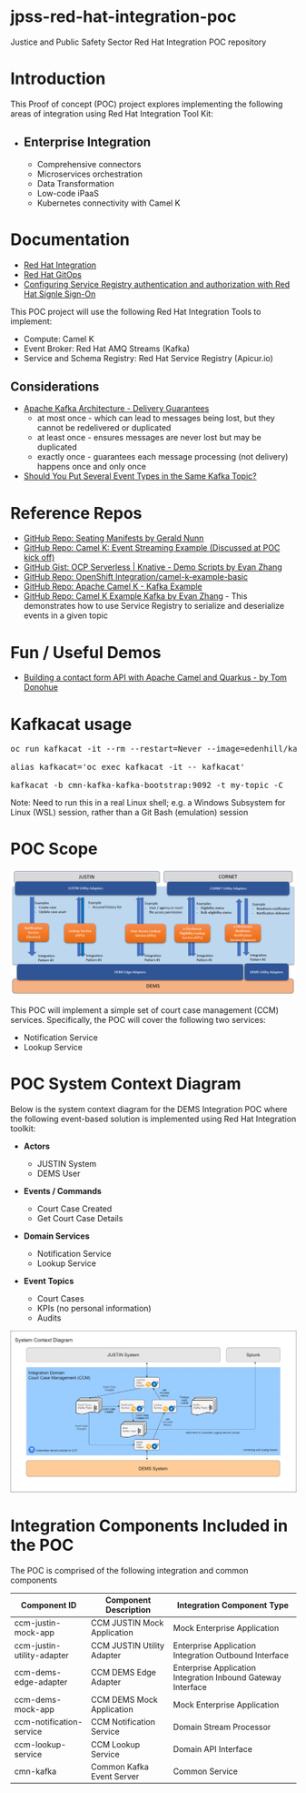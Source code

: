 # jpss-red-hat-integration-poc
Justice and Public Safety Sector Red Hat Integration POC repository

# Introduction

This Proof of concept (POC) project explores implementing the following areas of integration using Red Hat Integration Tool Kit:
- ## Enterprise Integration
  - Comprehensive connectors
  - Microservices orchestration
  - Data Transformation
  - Low-code iPaaS
  - Kubernetes connectivity with Camel K
  

# Documentation
- [Red Hat Integration](https://www.redhat.com/en/products/integration)
- [Red Hat GitOps](https://github.com/redhat-developer/gitops-operator)
- [Configuring Service Registry authentication and authorization with Red Hat Signle Sign-On](https://access.redhat.com/documentation/en-us/red_hat_integration/2021.q3/html/installing_and_deploying_service_registry_on_openshift/securing-the-registry#registry-security)

This POC project will use the following Red Hat Integration Tools to implement:
- Compute: Camel K
- Event Broker: Red Hat AMQ Streams (Kafka)
- Service and Schema Registry: Red Hat Service Registry (Apicur.io)

## Considerations
  - [Apache Kafka Architecture - Delivery Guarantees](https://supergloo.com/kafka/kafka-architecture-delivery/)
    - at most once - which can lead to messages being lost, but they cannot be redelivered or duplicated
    - at least once - ensures messages are never lost but may be duplicated
    - exactly once - guarantees each message processing (not delivery) happens once and only once
  - [Should You Put Several Event Types in the Same Kafka Topic?](https://www.confluent.io/blog/put-several-event-types-kafka-topic/)

# Reference Repos
- [GitHub Repo: Seating Manifests by Gerald Nunn](https://github.com/gnunn1/seating-manifests)
- [GitHub Repo: Camel K: Event Streaming Example (Discussed at POC kick off)](https://github.com/openshift-integration/camel-k-example-event-streaming/tree/1.4.x)
- [GitHub Gist: OCP Serverless | Knative - Demo Scripts by Evan Zhang](https://gist.github.com/rhtevan/aeeedf4d3037f5c605e94179ddf6f5e1)
- [GitHub Repo: OpenShift Integration/camel-k-example-basic](https://github.com/openshift-integration/camel-k-example-basic/blob/main/readme.didact.md)
- [GitHub Repo: Apache Camel K - Kafka Example](https://github.com/apache/camel-k/tree/main/examples/kafka)
- [GitHub Repo: Camel K Example Kafka by Evan Zhang](https://github.com/rhtevan/camel-k-example-kafka) - This demonstrates how to use Service Registry to serialize and deserialize events in a given topic

# Fun / Useful Demos
- [Building a contact form API with Apache Camel and Quarkus - by Tom Donohue](https://tomd.xyz/camel-quarkus-contact-form/)

# Kafkacat usage

<pre>
oc run kafkacat -it --rm --restart=Never --image=edenhill/kafkacat:1.6.0 --command – /bin/sh

alias kafkacat='oc exec kafkacat -it -- kafkacat'

kafkacat -b cmn-kafka-kafka-bootstrap:9092 -t my-topic -C 
</pre>

Note: Need to run this in a real Linux shell; e.g. a Windows Subsystem for Linux (WSL) session, rather than a Git Bash (emulation) session


# POC Scope
![](/img/dems-integration-context-diagram.png)

This POC will implement a simple set of court case management (CCM) services.  Specifically, the POC will cover the following two services:
- Notification Service
- Lookup Service

# POC System Context Diagram

Below is the system context diagram for the DEMS Integration POC where the following event-based solution is implemented using Red Hat Integration toolkit:

- **Actors**
  - JUSTIN System
  - DEMS User

- **Events / Commands**
  - Court Case Created
  - Get Court Case Details

- **Domain Services**
  - Notification Service
  - Lookup Service

- **Event Topics**
  - Court Cases
  - KPIs (no personal information)
  - Audits

![](/img/poc_system_context_diagram.png)

# Integration Components Included in the POC

The POC is comprised of the following integration and common components

| Component ID | Component Description | Integration Component Type |
| ------------ | --------------------- | -------------------------- |
| ccm-justin-mock-app | CCM JUSTIN Mock Application | Mock Enterprise Application |
| ccm-justin-utility-adapter | CCM JUSTIN Utility Adapter | Enterprise Application Integration Outbound Interface |
| ccm-dems-edge-adapter | CCM DEMS Edge Adapter | Enterprise Application Integration Inbound Gateway Interface |
| ccm-dems-mock-app | CCM DEMS Mock Application | Mock Enterprise Application |
| ccm-notification-service | CCM Notification Service | Domain Stream Processor |
| ccm-lookup-service | CCM Lookup Service | Domain API Interface |
| cmn-kafka | Common Kafka Event Server | Common Service |
